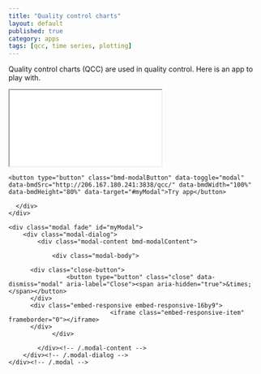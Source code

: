 ```yaml
---
title: "Quality control charts"
layout: default
published: true
category: apps
tags: [qcc, time series, plotting]
---
```


Quality control charts (QCC) are used in quality control.
Here is an app to play with.

<iframe src="//peter.solymos.org/" frameborder="1"></iframe>

<div class="container">
  <div class="row">
    <div class="col-xs-12">
      <div class="page">

	<button type="button" class="bmd-modalButton" data-toggle="modal" data-bmdSrc="http://206.167.180.241:3838/qcc/" data-bmdWidth="100%" data-bmdHeight="80%" data-target="#myModal">Try app</button>

      </div>
    </div>
  </div>
</div>

	<div class="modal fade" id="myModal">
		<div class="modal-dialog">
			<div class="modal-content bmd-modalContent">

				<div class="modal-body">

          <div class="close-button">
					<button type="button" class="close" data-dismiss="modal" aria-label="Close"><span aria-hidden="true">&times;</span></button>
          </div>
          <div class="embed-responsive embed-responsive-16by9">
					            <iframe class="embed-responsive-item" frameborder="0"></iframe>
          </div>
				</div>

			</div><!-- /.modal-content -->
		</div><!-- /.modal-dialog -->
	</div><!-- /.modal -->
